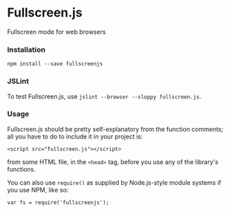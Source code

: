 # Fullscreen.js
Fullscreen mode for web browsers

### Installation
    npm install --save fullscreenjs

### JSLint
To test Fullscreen.js, use `jslint --browser --sloppy fullscreen.js`.

### Usage
Fullscreen.js should be pretty self-explanatory from the function comments; all
you have to do to include it in your project is:

    <script src="fullscreen.js"></script>

from some HTML file, in the `<head>` tag, before you use any of the library's
functions.

You can also use `require()` as supplied by Node.js-style module systems if you
use NPM, like so:

    var fs = require('fullscreenjs');
